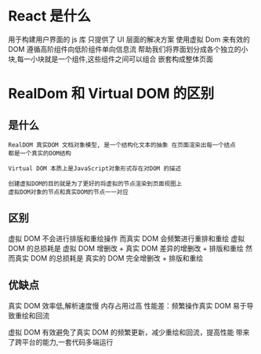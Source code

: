 # React 是什么

用于构建用户界面的 js 库 只提供了 UI 层面的解决方案
使用虚拟 Dom 来有效的 DOM 遵循高阶组件向低阶组件单向信息流
帮助我们将界面划分成各个独立的小块,每一小块就是一个组件,这些组件之间可以组合
嵌套构成整体页面

# RealDom 和 Virtual DOM 的区别

## 是什么

    RealDOM 真实DOM 文档对象模型, 是一个结构化文本的抽象 在页面渲染出每一个结点
    都是一个真实的DOM结构

    Virtual DOM 本质上是JavaScript对象形式存在对DOM 的描述

    创建虚拟DOM的目的就是为了更好的将虚拟的节点渲染到页面视图上
    虚拟DOM对象的节点和真实DOM的节点一一对应

## 区别

虚拟 DOM 不会进行排版和重绘操作 而真实 DOM 会频繁进行重排和重绘
虚拟 DOM 的总损耗是 虚拟 DOM 增删改 + 真实 DOM 差异的增删改 + 排版和重绘
然而真实 DOM 的总损耗是 真实的 DOM 完全增删改 + 排版和重绘

## 优缺点

真实 DOM 效率低,解析速度慢 内存占用过高
性能差：频繁操作真实 DOM 易于导致重绘和回流

虚拟 DOM
有效避免了真实 DOM 的频繁更新，减少重绘和回流，提高性能
带来了跨平台的能力,一套代码多端运行
